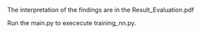 The interpretation of the findings are in the Result_Evaluation.pdf

Run the main.py to exececute training_nn.py. 
